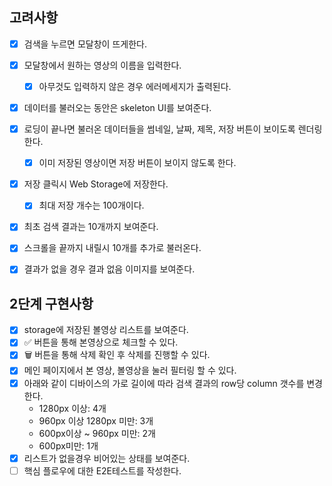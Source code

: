 ## 고려사항

- [x] 검색을 누르면 모달창이 뜨게한다.
- [x] 모달창에서 원하는 영상의 이름을 입력한다.
  - [x] 아무것도 입력하지 않은 경우 에러메세지가 출력된다.
- [x] 데이터를 불러오는 동안은 skeleton UI를 보여준다.
- [x] 로딩이 끝나면 불러온 데이터들을 썸네일, 날짜, 제목, 저장 버튼이 보이도록 렌더링한다.
  - [x] 이미 저장된 영상이면 저장 버튼이 보이지 않도록 한다.
- [x] 저장 클릭시 Web Storage에 저장한다.
  - [x] 최대 저장 개수는 100개이다.
- [x] 최초 검색 결과는 10개까지 보여준다.
- [x] 스크롤을 끝까지 내릴시 10개를 추가로 불러온다.
- [x] 결과가 없을 경우 결과 없음 이미지를 보여준다.


## 2단계 구현사항

- [x] storage에 저장된 볼영상 리스트를 보여준다.
- [x] ✅ 버튼을 통해 본영상으로 체크할 수 있다.
- [x] 🗑️ 버튼을 통해 삭제 확인 후 삭제를 진행할 수 있다.
- [x] 메인 페이지에서 본 영상, 볼영상을 눌러 필터링 할 수 있다.
- [x] 아래와 같이 디바이스의 가로 길이에 따라 검색 결과의 row당 column 갯수를 변경한다.
  - 1280px 이상: 4개
  - 960px 이상 1280px 미만: 3개
  - 600px이상 ~ 960px 미만: 2개
  - 600px미만: 1개
- [x] 리스트가 없을경우 비어있는 상태를 보여준다.
- [ ] 핵심 플로우에 대한 E2E테스트를 작성한다.